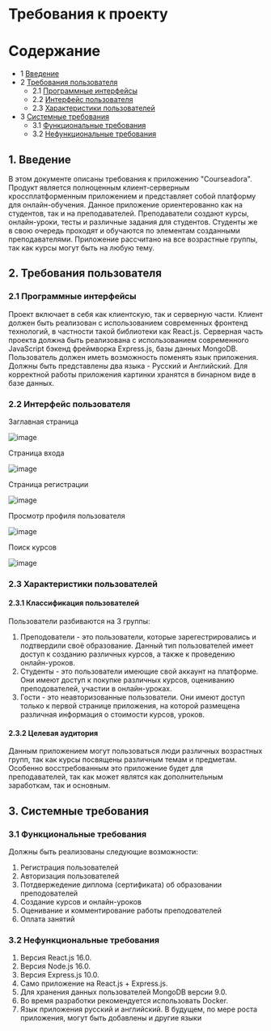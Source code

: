 # Требования к проекту 

Содержание
=================
* 1 [Введение](#1-введение)
* 2 [Требования пользователя](#2-требования-пользователя)
  * 2.1 [Программные интерфейсы](#21-программные-интерфейсы)
  * 2.2 [Интерфейс пользователя](#22-интерфейс-пользователя)
  * 2.3 [Характеристики пользователей](#23-характеристики-пользователей)
* 3 [Системные требования](#3-системные-требования)
  * 3.1 [Функциональные требования](#31-функциональные-требования)
  * 3.2 [Нефункциональные требования](#32-нефункциональные-требования)


## 1. Введение
В этом документе описаны требования к приложению "Courseadora".
Продукт является полноценным клиент-серверным кроссплатформенным приложением и представляет собой платформу для онлайн-обучения.
Данное приложение ориентерованно как на студентов, так и на преподавателей. Преподаватели создают курсы, онлайн-уроки, тесты и различные задания для студентов. Студенты же в свою очередь проходят и обучаются по элементам созданными преподавателями. Приложение рассчитано на все возрастные группы, так как курсы могут быть на любую тему.

## 2. Требования пользователя

### 2.1 Программные интерфейсы
Проект включает в себя как клиентскую, так и серверную части.
Клиент должен быть реализован с использованием современных фронтенд технологий, в частности такой библиотеки как React.js.
Серверная часть проекта должна быть реализована с использованием современного JavaScript бэкенд фреймворка Express.js, базы данных MongoDB. 
Пользователь должен иметь возможность поменять язык приложения. Должны быть представлены два языка - Русский и Английский.
Для корректной работы приложения картинки хранятся в бинарном виде в базе данных.

### 2.2 Интерфейс пользователя

Заглавная страница

![image](https://user-images.githubusercontent.com/68506750/197595852-c024613c-6933-4503-aaf0-ced60738156c.png)

Страница входа

![image](https://user-images.githubusercontent.com/68506750/197596485-266492fb-3d1a-4618-b7b5-b02805b0bc7d.png)

Страница регистрации

![image](https://user-images.githubusercontent.com/68506750/197597274-a92da8d2-3e79-4b65-bce8-88e1ed8e2153.png)

Просмотр профиля пользователя

![image](https://user-images.githubusercontent.com/68506750/197599143-ddeeb951-7972-42da-8537-36abdf6b406f.png)

Поиск курсов

![image](https://user-images.githubusercontent.com/68506750/197600238-2c6bfc67-69e7-4213-b656-7e9d272b50ca.png)

### 2.3 Характеристики пользователей

#### 2.3.1 Классификация пользователей

Пользователи разбиваются на 3 группы:
1. Преподователи - это пользователи, которые зарегестрировались и подтвердили своё образование. Данный тип пользователей имеет доступ к созданию различных курсов, а также к проведению онлайн-уроков.
2. Студенты - это пользователи имеющие свой аккаунт на платформе. Они имеют доступ к покупке различных курсов, оцениванию преподователей, участии в онлайн-уроках.
3. Гости - это неавторизованные пользователи. Они имеют доступ только к первой странице приложения, на которой размещена различная информация о стоимости курсов, уроков. 

#### 2.3.2 Целевая аудитория

Данным приложением могут пользоваться люди различных возрастных групп, так как курсы посвящены различным темам и предметам. Особенно восстребованным это приложение будет для преподавателей, так как может являтся как дополнительным заработкам, так и основным. 

## 3. Системные требования

### 3.1 Функциональные требования
Должны быть реализованы следующие возможности:
1. Регистрация пользователей
2. Авторизация пользователей
3. Потдвержедение диплома (сертификата) об образовании преподователей
4. Создание курсов и онлайн-уроков
5. Оценивание и комментирование работы преподователей
6. Оплата занятий

### 3.2 Нефункциональные требования
1. Версия React.js 16.0.
2. Версия Node.js 16.0.
3. Версия Express.js 10.0.
4. Само приложение на React.js + Express.js.
5. Для хранения данных пользователей MongoDB версии 9.0.
6. Во время разработки рекомендуется использовать Docker.
7. Язык приложения русский и английский. В будущем, по мере роста приложения, могут быть добавлены и другие языки 
